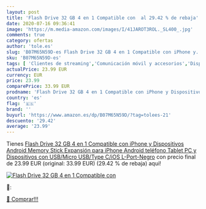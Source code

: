 ```yaml
---
layout: post
title: 'Flash Drive 32 GB 4 en 1 Compatible con  al 29.42 % de rebaja'
date: 2020-07-16 09:36:41
image: 'https://m.media-amazon.com/images/I/41JAROT3ROL._SL400_.jpg'
comments: true
category: ofertas
author: 'tole.es'
slug: 'B07M65N59D-es Flash Drive 32 GB 4 en 1 Compatible con iPhone y...'
sku: 'B07M65N59D-es'
tags: [ 'Clientes de streaming','Comunicación móvil y accesorios','Dispositivos para el streaming','Electrónica','Equipos de audio y Hi-Fi','Informática','Móviles','Móviles y smartphones libres','Smartwatches','Tablets','Tecnología para vestir','android', ]
actualPrice: 23.99 EUR
currency: EUR
price: 23.99
comparePrice: 33.99 EUR
prodname: 'Flash Drive 32 GB 4 en 1 Compatible con iPhone y Dispositivos Android Memory Stick Expansión para iPhone Android teléfono Tablet PC y Dispositivos con USB/Micro USB/Type C/iOS L-Port-Negro'
country: 'es'
flag: '🇪🇸'
brand: ''
buyurl: 'https://www.amazon.es/dp/B07M65N59D/?tag=tolees-21'
descuento: '29.42'
average: '23.99'
---
```


Tienes [Flash Drive 32 GB 4 en 1 Compatible con iPhone y Dispositivos Android Memory Stick Expansión para iPhone Android teléfono Tablet PC y Dispositivos con USB/Micro USB/Type C/iOS L-Port-Negro](https://www.amazon.es/dp/B07M65N59D/?tag=tolees-21) con precio final de  23.99 EUR (original: 33.99 EUR) (29.42 %  de rebaja) aqui!

[![Flash Drive 32 GB 4 en 1 Compatible con ](https://m.media-amazon.com/images/I/41JAROT3ROL._SL400_.jpg)](https://www.amazon.es/dp/B07M65N59D/?tag=tolees-21)

🔎:


[🛒 Comprar!!!](https://www.amazon.es/dp/B07M65N59D/?tag=tolees-21)
